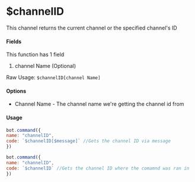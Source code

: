 # $channelID

This channel returns the current channel or the specified channel's ID

#### Fields

This function has 1 field

1. channel Name \(Optional\)

Raw Usage: `$channelID[channel Name]`

#### Options

* Channel Name - The channel name we're getting the channel id from

#### Usage

```javascript
bot.command({
name: "channelID", 
code: `$channelID[$message]` //Gets the channel ID via message
})

bot.command({
name: "channelID", 
code: `$channelID` //Gets the channel ID where the comamnd was ran in
})
```



